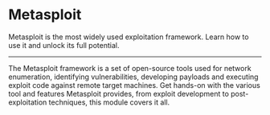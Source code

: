 # Metasploit

Metasploit is the most widely used exploitation framework. Learn how to use it and unlock its full potential.

---

The Metasploit framework is a set of open-source tools used for network enumeration, identifying vulnerabilities, developing payloads and executing exploit code against remote target machines. Get hands-on with the various tool and features Metasploit provides, from exploit development to post-exploitation techniques, this module covers it all.
